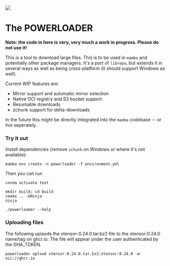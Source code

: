 ![](docs/assets/logo.png)

# The POWERLOADER

**Note: the code in here is very, very much a work in progress. Please do not use it!**

This is a tool to download large files. This is to be used in `mamba` and potentially other package managers. It's a port of `librepo`, but extends it in several ways as well as being cross-platform (it should support Windows as well).

Current WIP features are:

- Mirror support and automatic mirror selection
- Native OCI registry and S3 bucket support
- Resumable downloads
- zchunk support for delta-downloads

In the future this might be directly integrated into the `mamba` codebase -- or live seperately.

### Try it out

Install dependencies (remove `zchunk` on Windows or where it's not available):

`mamba env create -n powerloader -f environment.yml`

Then you can run

```
conda activate test

mkdir build; cd build
cmake .. -GNinja
ninja

./powerloader --help
```

### Uploading files

The following uplaods the xtensor-0.24.0.tar.bz2 file to the xtensor:0.24.0 name/tag on ghcr.io.
The file will appear under the user authenticated by the GHA_TOKEN.

`powerloader upload xtensor-0.24.0.tar.bz2:xtensor:0.24.0 -m oci://ghcr.io`
